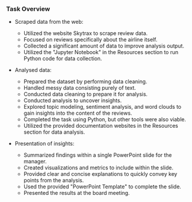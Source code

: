 ### Task Overview

- Scraped data from the web:
  - Utilized the website Skytrax to scrape review data.
  - Focused on reviews specifically about the airline itself.
  - Collected a significant amount of data to improve analysis output.
  - Utilized the "Jupyter Notebook" in the Resources section to run Python code for data collection.

- Analysed data:
  - Prepared the dataset by performing data cleaning.
  - Handled messy data consisting purely of text.
  - Conducted data cleaning to prepare it for analysis.
  - Conducted analysis to uncover insights.
  - Explored topic modeling, sentiment analysis, and word clouds to gain insights into the content of the reviews.
  - Completed the task using Python, but other tools were also viable.
  - Utilized the provided documentation websites in the Resources section for data analysis.

- Presentation of insights:
  - Summarized findings within a single PowerPoint slide for the manager.
  - Created visualizations and metrics to include within the slide.
  - Provided clear and concise explanations to quickly convey key points from the analysis.
  - Used the provided "PowerPoint Template" to complete the slide.
  - Presented the results at the board meeting.
